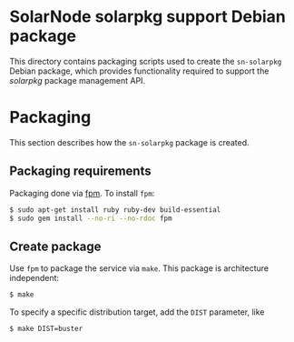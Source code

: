 # SolarNode solarpkg support Debian package

This directory contains packaging scripts used to create the `sn-solarpkg` Debian package, which
provides functionality required to support the _solarpkg_ package management API.

# Packaging

This section describes how the `sn-solarpkg` package is created.

## Packaging requirements

Packaging done via [fpm][fpm]. To install `fpm`:

```sh
$ sudo apt-get install ruby ruby-dev build-essential
$ sudo gem install --no-ri --no-rdoc fpm
```

## Create package

Use `fpm` to package the service via `make`. This package is architecture independent:

```sh
$ make
```

To specify a specific distribution target, add the `DIST` parameter, like

```sh
$ make DIST=buster
```

[fpm]: https://github.com/jordansissel/fpm
